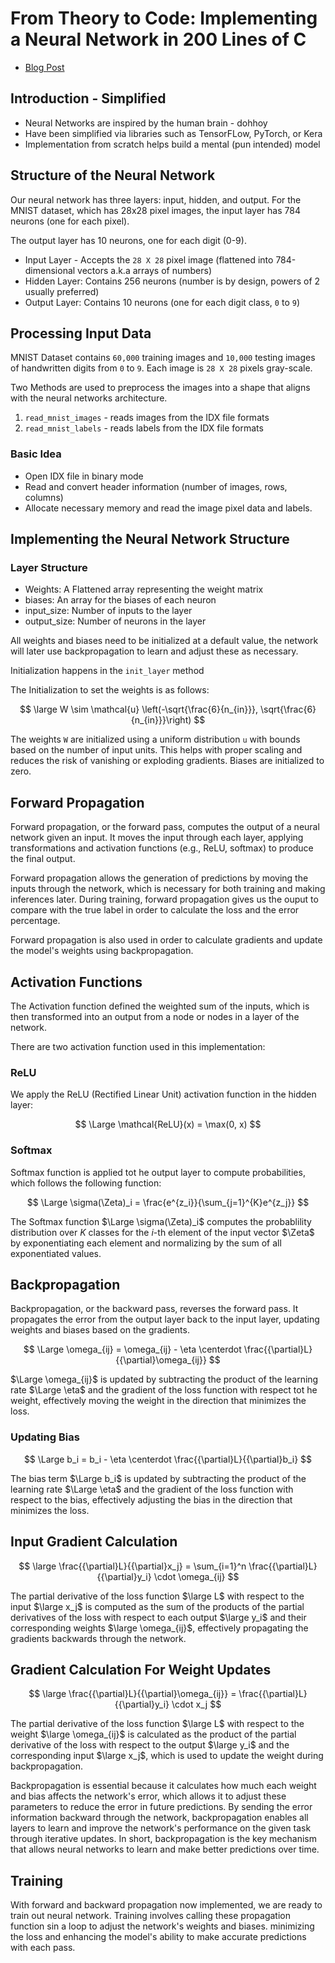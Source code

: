 # From Theory to Code: Implementing a Neural Network in 200 Lines of C

- [Blog Post](https://konrad.gg/blog/posts/001.html)

## Introduction - Simplified

- Neural Networks are inspired by the human brain - dohhoy
- Have been simplified via libraries such as TensorFLow, PyTorch, or Kera
- Implementation from scratch helps build a mental (pun intended) model

## Structure of the Neural Network

Our neural network has three layers: input, hidden, and output. For the MNIST dataset, which has 28x28 pixel images, the input layer has 784 neurons (one for each pixel).

The output layer has 10 neurons, one for each digit (0-9).

- Input Layer - Accepts the `28 X 28` pixel image (flattened into 784-dimensional vectors a.k.a arrays of numbers)
- Hidden Layer: Contains 256 neurons (number is by design, powers of 2 usually preferred)
- Output Layer: Contains 10 neurons (one for each digit class, `0` to `9`)

## Processing Input Data

MNIST Dataset contains `60,000` training images and `10,000` testing images of handwritten digits from `0` to `9`. Each image is `28 X 28` pixels gray-scale.

Two Methods are used to preprocess the images into a shape that aligns with the neural networks architecture.

1. `read_mnist_images` - reads images from the IDX file formats
2. `read_mnist_labels` - reads labels from the IDX file formats

### Basic Idea

- Open IDX file in binary mode
- Read and convert header information (number of images, rows, columns)
- Allocate necessary memory and read the image pixel data and labels.

## Implementing the Neural Network Structure

### Layer Structure

- Weights: A Flattened array representing the weight matrix
- biases: An array for the biases of each neuron
- input_size: Number of inputs to the layer
- output_size: Number of neurons in the layer

All weights and biases need to be initialized at a default value, the network will later use backpropagation to learn and adjust these as necessary.

Initialization happens in the `init_layer` method

The Initialization to set the weights is as follows:

$$
\large
W \sim \mathcal{u} \left(-\sqrt{\frac{6}{n_{in}}}, \sqrt{\frac{6}{n_{in}}}\right)
$$

The weights `W` are initialized using a uniform distribution `u` with bounds based on the number of input units. This helps with proper scaling and reduces the risk of vanishing or exploding gradients. Biases are initialized to zero.

## Forward Propagation

Forward propagation, or the forward pass, computes the output of a neural network given an input. It moves the input through each layer, applying transformations and activation functions (e.g., ReLU, softmax) to produce the final output.

Forward propagation allows the generation of predictions by moving the inputs through the network, which is necessary for both training and making inferences later. During training, forward propagation gives us the ouput to compare with the true label in order to calculate the loss and the error percentage.

Forward propagation is also used in order to calculate gradients and update the model's weights using backpropagation.

## Activation Functions

The Activation function defined the weighted sum of the inputs, which is then transformed into an output from a node or nodes in a layer of the network.

There are two activation function used in this implementation:

### ReLU

We apply the ReLU (Rectified Linear Unit) activation function in the hidden layer:

$$
\Large
\mathcal{ReLU}(x) = \max(0, x)
$$

### Softmax

Softmax function is applied tot he output layer to compute probabilities, which follows the following function:

$$
\Large
\sigma(\Zeta)_i = \frac{e^{z_i}}{\sum_{j=1}^{K}e^{z_j}}
$$

The Softmax function $\Large \sigma(\Zeta)_i$ computes the probablility distribution over $K$ classes for the $i$-th element of the input vector $\Zeta$ by exponentiating each element and normalizing by the sum of all exponentiated values.

## Backpropagation

Backpropagation, or the backward pass, reverses the forward pass. It propagates the error from the output layer back to the input layer, updating weights and biases based on the gradients.

$$
\Large
\omega_{ij} = \omega_{ij} - \eta \centerdot \frac{{\partial}L}{{\partial}\omega_{ij}}
$$

$\Large \omega_{ij}$ is updated by subtracting the product of the learning rate $\Large \eta$ and the gradient of the loss function with respect tot he weight, effectively moving the weight in the direction that minimizes the loss.

### Updating Bias

$$
\Large
b_i = b_i - \eta \centerdot \frac{{\partial}L}{{\partial}b_i}
$$

The bias term $\Large b_i$ is updated by subtracting the product of the learning rate $\Large \eta$ and the gradient of the loss function with respect to the bias, effectively adjusting the bias in the direction that minimizes the loss.

## Input Gradient Calculation

$$
\large
\frac{{\partial}L}{{\partial}x_j} = \sum_{i=1}^n \frac{{\partial}L}{{\partial}y_i} \cdot \omega_{ij}
$$

The partial derivative of the loss function $\large L$ with respect to the input $\large x_j$ is computed as the sum of the products of the partial derivatives of the loss with respect to each output $\large y_i$ and their corresponding weights $\large \omega_{ij}$, effectively propagating the gradients backwards through the network.

## Gradient Calculation For Weight Updates

$$
\large
\frac{{\partial}L}{{\partial}\omega_{ij}} = \frac{{\partial}L}{{\partial}y_i} \cdot x_j
$$

The partial derivative of the loss function $\large L$ with respect to the weight $\large \omega_{ij}$ is calculated as the product of the partial derivative of the loss with respect to the output $\large y_i$ and the corresponding input $\large x_j$, which is used to update the weight during backpropagation.

Backpropagation is essential because it calculates how much each weight and bias affects the network's error, which allows it to adjust these parameters to reduce the error in future predictions. By sending the error information backward through the network, backpropagation enables all layers to learn and improve the network's performance on the given task through iterative updates. In short, backpropagation is the key mechanism that allows neural networks to learn and make better predictions over time.

## Training

With forward and backward propagation now implemented, we are ready to train out neural network. Training involves calling these propagation function sin a loop to adjust the network's weights and biases. minimizing the loss and enhancing the model's ability to make accurate predictions with each pass.
